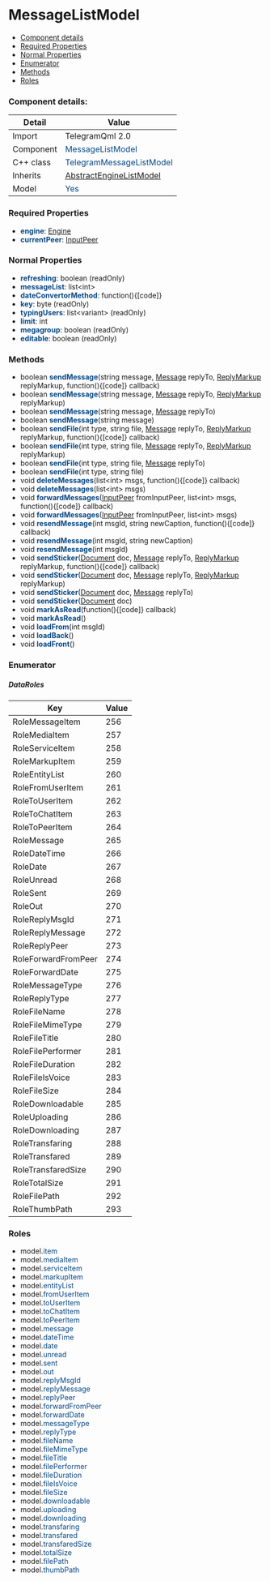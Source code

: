 # MessageListModel

 * [Component details](#component-details)
 * [Required Properties](#required-properties)
 * [Normal Properties](#normal-properties)
 * [Enumerator](#enumerator)
 * [Methods](#methods)
 * [Roles](#roles)


### Component details:

|Detail|Value|
|------|-----|
|Import|TelegramQml 2.0|
|Component|<font color='#074885'>MessageListModel</font>|
|C++ class|<font color='#074885'>TelegramMessageListModel</font>|
|Inherits|<font color='#074885'>[AbstractEngineListModel](abstractenginelistmodel.md)</font>|
|Model|<font color='#074885'>Yes</font>|


### Required Properties

* <font color='#074885'><b>engine</b></font>: [Engine](engine.md)
* <font color='#074885'><b>currentPeer</b></font>: [InputPeer](https://github.com/Aseman-Land/libqtelegram-aseman-edition/blob/API51/telegram/documents/types/inputpeer.md)


### Normal Properties

* <font color='#074885'><b>refreshing</b></font>: boolean (readOnly)
* <font color='#074885'><b>messageList</b></font>: list&lt;int&gt;
* <font color='#074885'><b>dateConvertorMethod</b></font>: function(){[code]}
* <font color='#074885'><b>key</b></font>: byte (readOnly)
* <font color='#074885'><b>typingUsers</b></font>: list&lt;variant&gt; (readOnly)
* <font color='#074885'><b>limit</b></font>: int
* <font color='#074885'><b>megagroup</b></font>: boolean (readOnly)
* <font color='#074885'><b>editable</b></font>: boolean (readOnly)


### Methods

 * boolean <font color='#074885'><b>sendMessage</b></font>(string message, [Message](https://github.com/Aseman-Land/libqtelegram-aseman-edition/blob/API51/telegram/documents/types/message.md) replyTo, [ReplyMarkup](https://github.com/Aseman-Land/libqtelegram-aseman-edition/blob/API51/telegram/documents/types/replymarkup.md) replyMarkup, function(){[code]} callback)
 * boolean <font color='#074885'><b>sendMessage</b></font>(string message, [Message](https://github.com/Aseman-Land/libqtelegram-aseman-edition/blob/API51/telegram/documents/types/message.md) replyTo, [ReplyMarkup](https://github.com/Aseman-Land/libqtelegram-aseman-edition/blob/API51/telegram/documents/types/replymarkup.md) replyMarkup)
 * boolean <font color='#074885'><b>sendMessage</b></font>(string message, [Message](https://github.com/Aseman-Land/libqtelegram-aseman-edition/blob/API51/telegram/documents/types/message.md) replyTo)
 * boolean <font color='#074885'><b>sendMessage</b></font>(string message)
 * boolean <font color='#074885'><b>sendFile</b></font>(int type, string file, [Message](https://github.com/Aseman-Land/libqtelegram-aseman-edition/blob/API51/telegram/documents/types/message.md) replyTo, [ReplyMarkup](https://github.com/Aseman-Land/libqtelegram-aseman-edition/blob/API51/telegram/documents/types/replymarkup.md) replyMarkup, function(){[code]} callback)
 * boolean <font color='#074885'><b>sendFile</b></font>(int type, string file, [Message](https://github.com/Aseman-Land/libqtelegram-aseman-edition/blob/API51/telegram/documents/types/message.md) replyTo, [ReplyMarkup](https://github.com/Aseman-Land/libqtelegram-aseman-edition/blob/API51/telegram/documents/types/replymarkup.md) replyMarkup)
 * boolean <font color='#074885'><b>sendFile</b></font>(int type, string file, [Message](https://github.com/Aseman-Land/libqtelegram-aseman-edition/blob/API51/telegram/documents/types/message.md) replyTo)
 * boolean <font color='#074885'><b>sendFile</b></font>(int type, string file)
 * void <font color='#074885'><b>deleteMessages</b></font>(list&lt;int&gt; msgs, function(){[code]} callback)
 * void <font color='#074885'><b>deleteMessages</b></font>(list&lt;int&gt; msgs)
 * void <font color='#074885'><b>forwardMessages</b></font>([InputPeer](https://github.com/Aseman-Land/libqtelegram-aseman-edition/blob/API51/telegram/documents/types/inputpeer.md) fromInputPeer, list&lt;int&gt; msgs, function(){[code]} callback)
 * void <font color='#074885'><b>forwardMessages</b></font>([InputPeer](https://github.com/Aseman-Land/libqtelegram-aseman-edition/blob/API51/telegram/documents/types/inputpeer.md) fromInputPeer, list&lt;int&gt; msgs)
 * void <font color='#074885'><b>resendMessage</b></font>(int msgId, string newCaption, function(){[code]} callback)
 * void <font color='#074885'><b>resendMessage</b></font>(int msgId, string newCaption)
 * void <font color='#074885'><b>resendMessage</b></font>(int msgId)
 * void <font color='#074885'><b>sendSticker</b></font>([Document](https://github.com/Aseman-Land/libqtelegram-aseman-edition/blob/API51/telegram/documents/types/document.md) doc, [Message](https://github.com/Aseman-Land/libqtelegram-aseman-edition/blob/API51/telegram/documents/types/message.md) replyTo, [ReplyMarkup](https://github.com/Aseman-Land/libqtelegram-aseman-edition/blob/API51/telegram/documents/types/replymarkup.md) replyMarkup, function(){[code]} callback)
 * void <font color='#074885'><b>sendSticker</b></font>([Document](https://github.com/Aseman-Land/libqtelegram-aseman-edition/blob/API51/telegram/documents/types/document.md) doc, [Message](https://github.com/Aseman-Land/libqtelegram-aseman-edition/blob/API51/telegram/documents/types/message.md) replyTo, [ReplyMarkup](https://github.com/Aseman-Land/libqtelegram-aseman-edition/blob/API51/telegram/documents/types/replymarkup.md) replyMarkup)
 * void <font color='#074885'><b>sendSticker</b></font>([Document](https://github.com/Aseman-Land/libqtelegram-aseman-edition/blob/API51/telegram/documents/types/document.md) doc, [Message](https://github.com/Aseman-Land/libqtelegram-aseman-edition/blob/API51/telegram/documents/types/message.md) replyTo)
 * void <font color='#074885'><b>sendSticker</b></font>([Document](https://github.com/Aseman-Land/libqtelegram-aseman-edition/blob/API51/telegram/documents/types/document.md) doc)
 * void <font color='#074885'><b>markAsRead</b></font>(function(){[code]} callback)
 * void <font color='#074885'><b>markAsRead</b></font>()
 * void <font color='#074885'><b>loadFrom</b></font>(int msgId)
 * void <font color='#074885'><b>loadBack</b></font>()
 * void <font color='#074885'><b>loadFront</b></font>()



### Enumerator


##### DataRoles

|Key|Value|
|---|-----|
|RoleMessageItem|256|
|RoleMediaItem|257|
|RoleServiceItem|258|
|RoleMarkupItem|259|
|RoleEntityList|260|
|RoleFromUserItem|261|
|RoleToUserItem|262|
|RoleToChatItem|263|
|RoleToPeerItem|264|
|RoleMessage|265|
|RoleDateTime|266|
|RoleDate|267|
|RoleUnread|268|
|RoleSent|269|
|RoleOut|270|
|RoleReplyMsgId|271|
|RoleReplyMessage|272|
|RoleReplyPeer|273|
|RoleForwardFromPeer|274|
|RoleForwardDate|275|
|RoleMessageType|276|
|RoleReplyType|277|
|RoleFileName|278|
|RoleFileMimeType|279|
|RoleFileTitle|280|
|RoleFilePerformer|281|
|RoleFileDuration|282|
|RoleFileIsVoice|283|
|RoleFileSize|284|
|RoleDownloadable|285|
|RoleUploading|286|
|RoleDownloading|287|
|RoleTransfaring|288|
|RoleTransfared|289|
|RoleTransfaredSize|290|
|RoleTotalSize|291|
|RoleFilePath|292|
|RoleThumbPath|293|


### Roles

 * model.<font color='#074885'>item</font>
 * model.<font color='#074885'>mediaItem</font>
 * model.<font color='#074885'>serviceItem</font>
 * model.<font color='#074885'>markupItem</font>
 * model.<font color='#074885'>entityList</font>
 * model.<font color='#074885'>fromUserItem</font>
 * model.<font color='#074885'>toUserItem</font>
 * model.<font color='#074885'>toChatItem</font>
 * model.<font color='#074885'>toPeerItem</font>
 * model.<font color='#074885'>message</font>
 * model.<font color='#074885'>dateTime</font>
 * model.<font color='#074885'>date</font>
 * model.<font color='#074885'>unread</font>
 * model.<font color='#074885'>sent</font>
 * model.<font color='#074885'>out</font>
 * model.<font color='#074885'>replyMsgId</font>
 * model.<font color='#074885'>replyMessage</font>
 * model.<font color='#074885'>replyPeer</font>
 * model.<font color='#074885'>forwardFromPeer</font>
 * model.<font color='#074885'>forwardDate</font>
 * model.<font color='#074885'>messageType</font>
 * model.<font color='#074885'>replyType</font>
 * model.<font color='#074885'>fileName</font>
 * model.<font color='#074885'>fileMimeType</font>
 * model.<font color='#074885'>fileTitle</font>
 * model.<font color='#074885'>filePerformer</font>
 * model.<font color='#074885'>fileDuration</font>
 * model.<font color='#074885'>fileIsVoice</font>
 * model.<font color='#074885'>fileSize</font>
 * model.<font color='#074885'>downloadable</font>
 * model.<font color='#074885'>uploading</font>
 * model.<font color='#074885'>downloading</font>
 * model.<font color='#074885'>transfaring</font>
 * model.<font color='#074885'>transfared</font>
 * model.<font color='#074885'>transfaredSize</font>
 * model.<font color='#074885'>totalSize</font>
 * model.<font color='#074885'>filePath</font>
 * model.<font color='#074885'>thumbPath</font>
